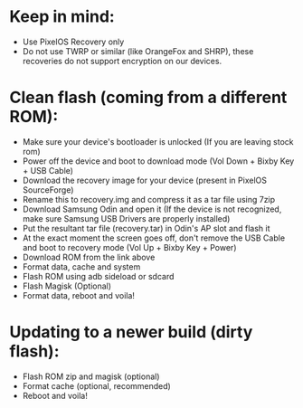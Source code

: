 # Keep in mind:
- Use PixelOS Recovery only
- Do not use TWRP or similar (like OrangeFox and SHRP), these recoveries do not support encryption on our devices.

# Clean flash (coming from a different ROM):
- Make sure your device's bootloader is unlocked (If you are leaving stock rom)
- Power off the device and boot to download mode (Vol Down + Bixby Key + USB Cable)
- Download the recovery image for your device (present in PixelOS SourceForge)
- Rename this to recovery.img and compress it as a tar file using 7zip
- Download Samsung Odin and open it (If the device is not recognized, make sure Samsung USB Drivers are properly installed)
- Put the resultant tar file (recovery.tar) in Odin's AP slot and flash it
- At the exact moment the screen goes off, don't remove the USB Cable and boot to recovery mode (Vol Up + Bixby Key + Power)
- Download ROM from the link above
- Format data, cache and system
- Flash ROM using adb sideload or sdcard
- Flash Magisk (Optional)
- Format data, reboot and voila!

# Updating to a newer build (dirty flash):
- Flash ROM zip and magisk (optional)
- Format cache (optional, recommended)
- Reboot and voila!
